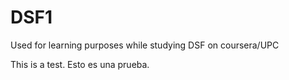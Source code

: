 # DSF1
Used for learning purposes while studying DSF on coursera/UPC

This is a test. Esto es una  prueba.
